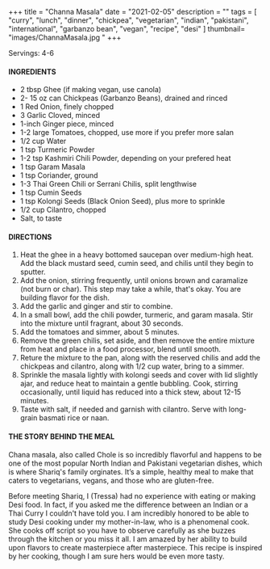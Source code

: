 +++
title = "Channa Masala"
date = "2021-02-05"
description = ""
tags = [
    "curry",
    "lunch",
    "dinner",
    "chickpea",
    "vegetarian",
    "indian",
    "pakistani",
    "international",
    "garbanzo bean",
    "vegan",
    "recipe",
    "desi"
]
thumbnail= "images/ChannaMasala.jpg "
+++

Servings: 4-6 <!--more-->

#### INGREDIENTS 

* 2 tbsp Ghee (if making vegan, use canola) 
* 2- 15 oz can Chickpeas (Garbanzo Beans), drained and rinced 
* 1 Red Onion, finely chopped
* 3 Garlic Cloved, minced
* 1-inch Ginger piece, minced 
* 1-2 large Tomatoes, chopped, use more if you prefer more salan 
* 1/2 cup Water 
* 1 tsp Turmeric Powder
* 1-2 tsp Kashmiri Chili Powder, depending on your prefered heat
* 1 tsp Garam Masala
* 1 tsp Coriander, ground 
* 1-3 Thai Green Chili or Serrani Chilis, split lengthwise 
* 1 tsp Cumin Seeds
* 1 tsp Kolongi Seeds (Black Onion Seed), plus more to sprinkle 
* 1/2 cup Cilantro, chopped 
* Salt, to taste

#### DIRECTIONS 

1. Heat the ghee in a heavy bottomed saucepan over medium-high heat. Add the black mustard seed, cumin seed, and chilis until they begin to sputter.
2. Add the onion, stirring frequently, until onions brown and caramalize (not burn or char). This step may take a while, that's okay. You are building flavor for the dish. 
3. Add the garlic and ginger and stir to combine. 
4. In a small bowl, add the chili powder, turmeric, and garam masala. Stir into the mixture until fragrant, about 30 seconds. 
5. Add the tomatoes and simmer, about 5 minutes.
6. Remove the green chilis, set aside, and then remove the entire mixture from heat and place in a food processor, blend until smooth. 
7. Reture the mixture to the pan, along with the reserved chilis and add the chickpeas and cilantro, along with 1/2 cup water, bring to a simmer. 
8. Sprinkle the masala lightly with kolongi seeds and cover with lid slightly ajar, and reduce heat to maintain a gentle bubbling. Cook, stirring occasionally, until liquid has reduced into a thick stew, about 12-15 minutes.
10. Taste with salt, if needed and garnish with cilantro. Serve with long-grain basmati rice or naan. 

#### THE STORY BEHIND THE MEAL 
Chana masala, also called Chole is so incredibly flavorful and happens to be one of the most popular North Indian and Pakistani vegetarian dishes, which is where Shariq's family orginates. It’s a simple, healthy meal to make that caters to vegetarians, vegans, and those who are gluten-free. 

Before meeting Shariq, I (Tressa) had no experience with eating or making Desi food. In fact, if you asked me the difference between an Indian or a Thai Curry I couldn't have told you. I am incredibly honored to be able to study Desi cooking under my mother-in-law, who is a phenomenal cook. She cooks off script so you have to observe carefully as she buzzes through the kitchen or you miss it all. I am amazed by her ability to build upon flavors to create masterpiece after masterpiece. This recipe is inspired by her cooking, though I am sure hers would be even more tasty. 

